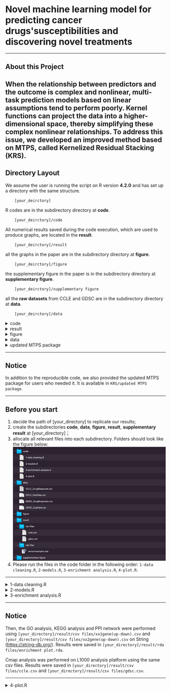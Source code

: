 # Novel machine learning model for predicting cancer drugs'susceptibilities and discovering novel treatments
---

## About this Project

When the relationship between predictors and the outcome is complex and nonlinear, multi-task prediction models based on linear assumptions tend to perform poorly. Kernel functions can project the data into a higher-dimensional space, thereby simplifying these complex nonlinear relationships. To address this issue, we developed an improved method based on MTPS, called Kernelized Residual Stacking (KRS).
---
## Directory Layout

We assume the user is running the script on R version **4.2.0** and has set up a directory with the same structure.
~~~
    [your_deirctory]  
~~~
R codes are in the subdirectory directory at **code**. 
~~~
    [your_deirctory]/code  
~~~
All numerical results saved during the code execution, which are used to produce graphs, are located in the **result**.
~~~
    [your_deirctory]/result 
~~~

all the graphs in the paper are in the subdirectory directory at **figure**. 
~~~
    [your_deirctory]/figure  
~~~
the supplementary figure in the paper is in the subdirectory directory at **supplementary figure**. 
~~~
    [your_deirctory]/supplementary figure  
~~~
all the **raw datasets** from CCLE and GDSC are in the subdirectory directory at **data**. 
~~~
    [your_deirctory]/data  
~~~

<details><summary>code</summary>

    ├── code  
    │   ├── 1-data_cleaning.R		    # clean the raw data 
    │   ├── 2-models.R		    # 5 different models
    │   ├── 3-enrichment analysis.R		    # enrichment analysis
    │   └── 4-plot.R		    # The graphs of the main file and additional files		
    
</details>
<details><summary>result</summary>

    ├── result
    │ 	 ├── csv files
    │ 	 │ 	 ├── ccle.csv		    # cmap analysis result from L1000 analysis platform 
    │ 	 │ 	 ├── gdsc.csv		    # cmap analysis result from L1000 analysis platform
    │ 	 │ 	 ├── xx1gene(up-down).csv		    # geneselected gene using to do Cmap analysis
    │ 	 │ 	 └── xx2gene(up-down).csv		    # geneselected gene using to do Cmap analysis 
    │ 	 └── rda files
    │ 	     ├── bias.abs.GDSCtrain.rda		    # mse and bias result of 5 models
    │ 	     ├── drug7_gene1067.rda		    # preprocessed data for modelling
    │ 	     ├── enrichmentplot.rda		    # result of the enrichment analysis from string website
    │ 	     └── selectedgene.rda		    # result of gene selection used to do enrichment analysis on the string website

</details>
<details><summary>figure</summary>

    ├──  figure  
    │ 	 ├── cmap.png
    │ 	 ├── enrichment analysis.png
    │ 	 ├── hubgene.png
    │ 	 └── train_GDSC_mse_figure.png	
    ├── supplementary figure
    │ 	 └── boxplot_train_GDSC_bias_krs and rs.png

</details>
<details><summary>data</summary>

    ├──  data
    │    ├── CCLE_DrugResponse.csv		    # drug response data for CCLE
    │    ├── CCLE_ExpData.csv		    # gene expression data for CCLE
    │    ├── GDSC_DrugResponse.csv		    # drug response data for GDSC
    │    └── GDSC_ExpData.csv		    # gene expression data for GDSC

</details>
<details><summary>updated MTPS package</summary>

    └── updated MTPS package		    # we provided the updated MTPS package
        ├── MTPS
        │    ├── DESCRIPTION
        │    ├── NAMESPACE
        │    ├── R
        │    │    ├── AUC.r
        │    │    ├── MTPS.R
        │    │    ├── checkMatch.R
        │    │    ├── createFolder.R
        │    │    ├── cv.MTPS.R
        │    │    ├── cvGlmnet2.R
        │    │    ├── cvMultiFit.R
        │    │    ├── list.learners.R
        │    │    ├── method.R
        │    │    ├── multiFit.R
        │    │    ├── residuals.R
        │    │    └── rsMultiFit.R
        │    ├── README.md
        │    ├── build
        │    │    └── vignette.rds
        │    ├── data
        │    │    ├── HIV.rda
        │    │    └── Internal.rda
        │    ├── inst
        │    │    ├── CITATION
        │    │    └── doc
        │    │        ├── Guide.R
        │    │        ├── Guide.Rmd
        │    │        └── Guide.html
        │    ├── man
        │    │    ├── AUC.Rd
        │    │    ├── HIV_data.Rd
        │    │    ├── Internal_data.Rd
        │    │    ├── MTPS-internal.Rd
        │    │    ├── cv.MTPS.Rd
        │    │    ├── list.learners.Rd
        │    │    ├── modify.parameter.Rd
        │    │    ├── multiFit.Rd
        │    │    ├── predict.MTPS.Rd
        │    │    ├── predict.multiFit.Rd
        │    │    └── revisedStacking.Rd
        │    └── vignettes
        │        └── Guide.Rmd
        └── README.md

</details>

---
## Notice

In addition to the reproducible code, we also provided the updated MTPS package for users who needed it. It is available in `KRS/updated MTPS package`.

---
## Before you start

1. decide the path of [your_directory] to replicate our results;
2. create the subdirectories **code**, **data**, **figure**, **result**, **supplementary result** at [your_directory]；
3. allocate all relevant files into each subdirectory. Folders should look like the figure below:
![image](https://github.com/ubcxzhang/KRS/blob/main/illustration.png?raw=true)
4. Please run the files in the code folder in the following order: `1-data cleaning.R`, `2-models.R`, `3-enrichment analysis.R`, `4-plot.R`.
---

<details><summary>1-data cleaning.R</summary>
    
- Read the raw data from `[your_directory]/data`.
    
- Remove missing values.
  
- Filter for overlapping drugs and genes between the two datasets.
    
- The cleaned data was saved in `[your_directory]/result/rda files/drug7_gene1067.rda`.
  
</details>

<details><summary>2-models.R</summary>
    
- Using the cleaned data, `[your_directory]/result/rda files/drug7_gene1067.rda`, five multi-task prediction models were established: RS, KRS, L21, KMTrace, and KBMTL. 
    
- The mean squared error (MSE) of the predictions and the absolute difference in bias were stored in `[your_directory]/result/rda files/bias.abs.GDSCtrain.rda`.
  
</details>

<details><summary>3-enrichment analysis.R</summary>
    
- Perform gene selection on the cleaned data, `[your_directory]/result/rda files/drug7_gene1067.rda`. 
    
- The selected genes were stored in `[your_directory]/result/csv files/xx1gene(up-down).csv` and `[your_directory]/result/csv files/xx2gene(up-down).csv`.
  
</details>

---
## Notice

Then, the GO analysis, KEGG analysis and PPI network were performed using `[your_directory]/result/csv files/xx1gene(up-down).csv` and `[your_directory]/result/csv files/xx2gene(up-down).csv` on String (<https://string-db.org/>). Results were saved in `[your_directory]/result/rda files/enrichment plot.rda`. 

Cmap analysis was performed on L1000 analysis platform using the same csv files. Results were saved in `[your_directory]/result/csv files/ccle.csv` and `[your_directory]/result/csv files/gdsc.csv`.

---

<details><summary>4-plot.R</summary>
    
- Main figure of the MSE was created using `[your_directory]/result/rda files/bias.abs.GDSCtrain.rda`. 
    
- Main figure of the GO and KEGG were created using `[your_directory]/result/rda files/enrichmentplot.rda`.
  
- Main figure of PPI was created using the Cytoscape.
  
- Main figure of Cmap was created using `[your_directory]/result/csv files/ccle.csv` and `[your_directory]/result/csv files/gdsc.csv`.
  
- A supplementary figure for the difference between absolute bias was created using `[your_directory]/result/rda files/bias.abs.GDSCtrain.rda`.
  
       
</details>






